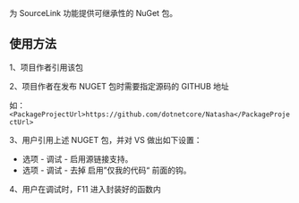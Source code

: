 为 SourceLink 功能提供可继承性的 NuGet 包。

## 使用方法

1、项目作者引用该包

2、项目作者在发布 NUGET 包时需要指定源码的 GITHUB 地址

如：`<PackageProjectUrl>https://github.com/dotnetcore/Natasha</PackageProjectUrl>`

3、用户引用上述 NUGET 包，并对 VS 做出如下设置：

- 选项 - 调试 - 启用源链接支持。
- 选项 - 调试 - 去掉 启用”仅我的代码“ 前面的钩。

4、用户在调试时，F11 进入封装好的函数内
